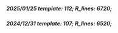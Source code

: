 ##### 2025/01/25   template: 112;   R_lines: 6720;
##### 2024/12/31   template: 107;   R_lines: 6520;
